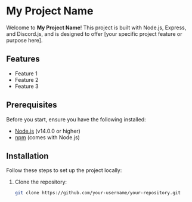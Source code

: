 # My Project Name

Welcome to **My Project Name**! This project is built with Node.js, Express, and Discord.js, and is designed to offer [your specific project feature or purpose here].

## Features
- Feature 1
- Feature 2
- Feature 3

## Prerequisites

Before you start, ensure you have the following installed:

- [Node.js](https://nodejs.org/) (v14.0.0 or higher)
- [npm](https://www.npmjs.com/) (comes with Node.js)

## Installation

Follow these steps to set up the project locally:

1. Clone the repository:
   ```bash
   git clone https://github.com/your-username/your-repository.git
